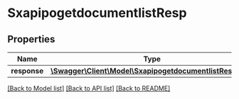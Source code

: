 # SxapipogetdocumentlistResp

## Properties
Name | Type | Description | Notes
------------ | ------------- | ------------- | -------------
**response** | [**\Swagger\Client\Model\SxapipogetdocumentlistResponse**](SxapipogetdocumentlistResponse.md) |  | [optional] 

[[Back to Model list]](../README.md#documentation-for-models) [[Back to API list]](../README.md#documentation-for-api-endpoints) [[Back to README]](../README.md)


